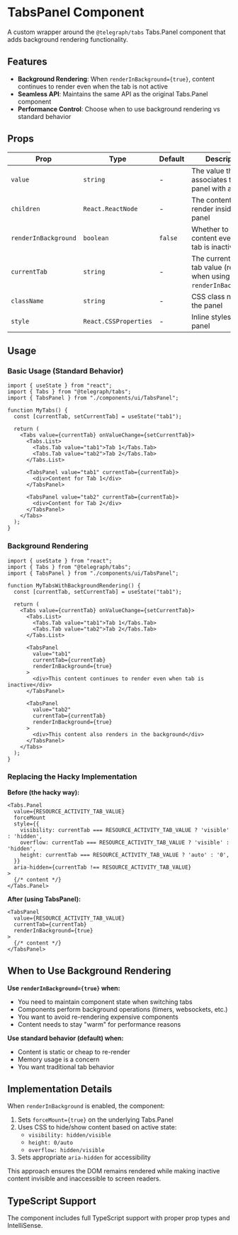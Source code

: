 # TabsPanel Component

A custom wrapper around the `@telegraph/tabs` Tabs.Panel component that adds background rendering functionality.

## Features

- **Background Rendering**: When `renderInBackground={true}`, content continues to render even when the tab is not active
- **Seamless API**: Maintains the same API as the original Tabs.Panel component
- **Performance Control**: Choose when to use background rendering vs standard behavior

## Props

| Prop | Type | Default | Description |
|------|------|---------|-------------|
| `value` | `string` | - | The value that associates this panel with a tab |
| `children` | `React.ReactNode` | - | The content to render inside the panel |
| `renderInBackground` | `boolean` | `false` | Whether to render content even when tab is inactive |
| `currentTab` | `string` | - | The currently active tab value (required when using `renderInBackground`) |
| `className` | `string` | - | CSS class name for the panel |
| `style` | `React.CSSProperties` | - | Inline styles for the panel |

## Usage

### Basic Usage (Standard Behavior)

```tsx
import { useState } from "react";
import { Tabs } from "@telegraph/tabs";
import { TabsPanel } from "./components/ui/TabsPanel";

function MyTabs() {
  const [currentTab, setCurrentTab] = useState("tab1");

  return (
    <Tabs value={currentTab} onValueChange={setCurrentTab}>
      <Tabs.List>
        <Tabs.Tab value="tab1">Tab 1</Tabs.Tab>
        <Tabs.Tab value="tab2">Tab 2</Tabs.Tab>
      </Tabs.List>

      <TabsPanel value="tab1" currentTab={currentTab}>
        <div>Content for Tab 1</div>
      </TabsPanel>

      <TabsPanel value="tab2" currentTab={currentTab}>
        <div>Content for Tab 2</div>
      </TabsPanel>
    </Tabs>
  );
}
```

### Background Rendering

```tsx
import { useState } from "react";
import { Tabs } from "@telegraph/tabs";
import { TabsPanel } from "./components/ui/TabsPanel";

function MyTabsWithBackgroundRendering() {
  const [currentTab, setCurrentTab] = useState("tab1");

  return (
    <Tabs value={currentTab} onValueChange={setCurrentTab}>
      <Tabs.List>
        <Tabs.Tab value="tab1">Tab 1</Tabs.Tab>
        <Tabs.Tab value="tab2">Tab 2</Tabs.Tab>
      </Tabs.List>

      <TabsPanel 
        value="tab1" 
        currentTab={currentTab}
        renderInBackground={true}
      >
        <div>This content continues to render even when tab is inactive</div>
      </TabsPanel>

      <TabsPanel 
        value="tab2" 
        currentTab={currentTab}
        renderInBackground={true}
      >
        <div>This content also renders in the background</div>
      </TabsPanel>
    </Tabs>
  );
}
```

### Replacing the Hacky Implementation

**Before (the hacky way):**
```tsx
<Tabs.Panel
  value={RESOURCE_ACTIVITY_TAB_VALUE}
  forceMount
  style={{
    visibility: currentTab === RESOURCE_ACTIVITY_TAB_VALUE ? 'visible' : 'hidden',
    overflow: currentTab === RESOURCE_ACTIVITY_TAB_VALUE ? 'visible' : 'hidden',
    height: currentTab === RESOURCE_ACTIVITY_TAB_VALUE ? 'auto' : '0',
  }}
  aria-hidden={currentTab !== RESOURCE_ACTIVITY_TAB_VALUE}
>
  {/* content */}
</Tabs.Panel>
```

**After (using TabsPanel):**
```tsx
<TabsPanel
  value={RESOURCE_ACTIVITY_TAB_VALUE}
  currentTab={currentTab}
  renderInBackground={true}
>
  {/* content */}
</TabsPanel>
```

## When to Use Background Rendering

**Use `renderInBackground={true}` when:**
- You need to maintain component state when switching tabs
- Components perform background operations (timers, websockets, etc.)
- You want to avoid re-rendering expensive components
- Content needs to stay "warm" for performance reasons

**Use standard behavior (default) when:**
- Content is static or cheap to re-render
- Memory usage is a concern
- You want traditional tab behavior

## Implementation Details

When `renderInBackground` is enabled, the component:
1. Sets `forceMount={true}` on the underlying Tabs.Panel
2. Uses CSS to hide/show content based on active state:
   - `visibility: hidden/visible`
   - `height: 0/auto`  
   - `overflow: hidden/visible`
3. Sets appropriate `aria-hidden` for accessibility

This approach ensures the DOM remains rendered while making inactive content invisible and inaccessible to screen readers.

## TypeScript Support

The component includes full TypeScript support with proper prop types and IntelliSense.